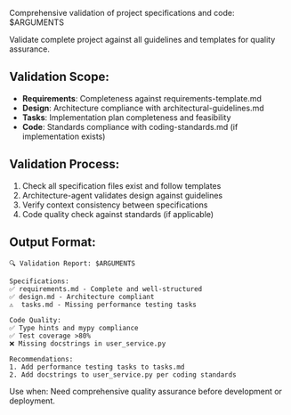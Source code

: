 Comprehensive validation of project specifications and code: $ARGUMENTS

Validate complete project against all guidelines and templates for quality assurance.

## Validation Scope:
- **Requirements**: Completeness against requirements-template.md
- **Design**: Architecture compliance with architectural-guidelines.md
- **Tasks**: Implementation plan completeness and feasibility
- **Code**: Standards compliance with coding-standards.md (if implementation exists)

## Validation Process:
1. Check all specification files exist and follow templates
2. Architecture-agent validates design against guidelines
3. Verify context consistency between specifications
4. Code quality check against standards (if applicable)

## Output Format:
```
🔍 Validation Report: $ARGUMENTS

Specifications:
✅ requirements.md - Complete and well-structured
✅ design.md - Architecture compliant
⚠️  tasks.md - Missing performance testing tasks

Code Quality:
✅ Type hints and mypy compliance
✅ Test coverage >80%
❌ Missing docstrings in user_service.py

Recommendations:
1. Add performance testing tasks to tasks.md
2. Add docstrings to user_service.py per coding standards
```

Use when: Need comprehensive quality assurance before development or deployment.